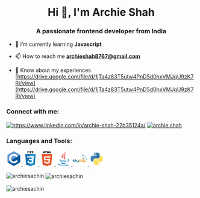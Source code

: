 <h1 align="center">Hi 👋, I'm Archie Shah</h1>
<h3 align="center">A passionate frontend developer from India</h3>

- 🌱 I’m currently learning **Javascript**

- 📫 How to reach me **archieshah8767@gmail.com**

- 📄 Know about my experiences [https://drive.google.com/file/d/1jTa4z83T5utw4PnD5d0hxVMJqU9zK7Ri/view](https://drive.google.com/file/d/1jTa4z83T5utw4PnD5d0hxVMJqU9zK7Ri/view)

<h3 align="left">Connect with me:</h3>
<p align="left">
<a href="https://linkedin.com/in/https://www.linkedin.com/in/archie-shah-22b35124a/" target="blank"><img align="center" src="https://raw.githubusercontent.com/rahuldkjain/github-profile-readme-generator/master/src/images/icons/Social/linked-in-alt.svg" alt="https://www.linkedin.com/in/archie-shah-22b35124a/" height="30" width="40" /></a>
<a href="https://www.youtube.com/c/archie shah" target="blank"><img align="center" src="https://raw.githubusercontent.com/rahuldkjain/github-profile-readme-generator/master/src/images/icons/Social/youtube.svg" alt="archie shah" height="30" width="40" /></a>
</p>

<h3 align="left">Languages and Tools:</h3>
<p align="left"> <a href="https://www.cprogramming.com/" target="_blank" rel="noreferrer"> <img src="https://raw.githubusercontent.com/devicons/devicon/master/icons/c/c-original.svg" alt="c" width="40" height="40"/> </a> <a href="https://www.w3schools.com/css/" target="_blank" rel="noreferrer"> <img src="https://raw.githubusercontent.com/devicons/devicon/master/icons/css3/css3-original-wordmark.svg" alt="css3" width="40" height="40"/> </a> <a href="https://www.w3.org/html/" target="_blank" rel="noreferrer"> <img src="https://raw.githubusercontent.com/devicons/devicon/master/icons/html5/html5-original-wordmark.svg" alt="html5" width="40" height="40"/> </a> <a href="https://www.java.com" target="_blank" rel="noreferrer"> <img src="https://raw.githubusercontent.com/devicons/devicon/master/icons/java/java-original.svg" alt="java" width="40" height="40"/> </a> <a href="https://www.mysql.com/" target="_blank" rel="noreferrer"> <img src="https://raw.githubusercontent.com/devicons/devicon/master/icons/mysql/mysql-original-wordmark.svg" alt="mysql" width="40" height="40"/> </a> <a href="https://www.python.org" target="_blank" rel="noreferrer"> <img src="https://raw.githubusercontent.com/devicons/devicon/master/icons/python/python-original.svg" alt="python" width="40" height="40"/> </a> </p>

<p><img align="left" src="https://github-readme-stats.vercel.app/api/top-langs?username=archiesachin&show_icons=true&locale=en&layout=compact" alt="archiesachin" /></p>

<p>&nbsp;<img align="center" src="https://github-readme-stats.vercel.app/api?username=archiesachin&show_icons=true&locale=en" alt="archiesachin" /></p>

<p><img align="center" src="https://github-readme-streak-stats.herokuapp.com/?user=archiesachin&" alt="archiesachin" /></p>

